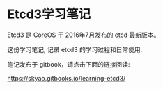 # Etcd3学习笔记

Etcd3 是 CoreOS 于 2016年7月发布的 etcd 最新版本。

这份学习笔记, 记录 etcd3 的学习过程和日常使用.

笔记发布于 gitbook，请点击下面的链接阅读:

https://skyao.gitbooks.io/learning-etcd3/

